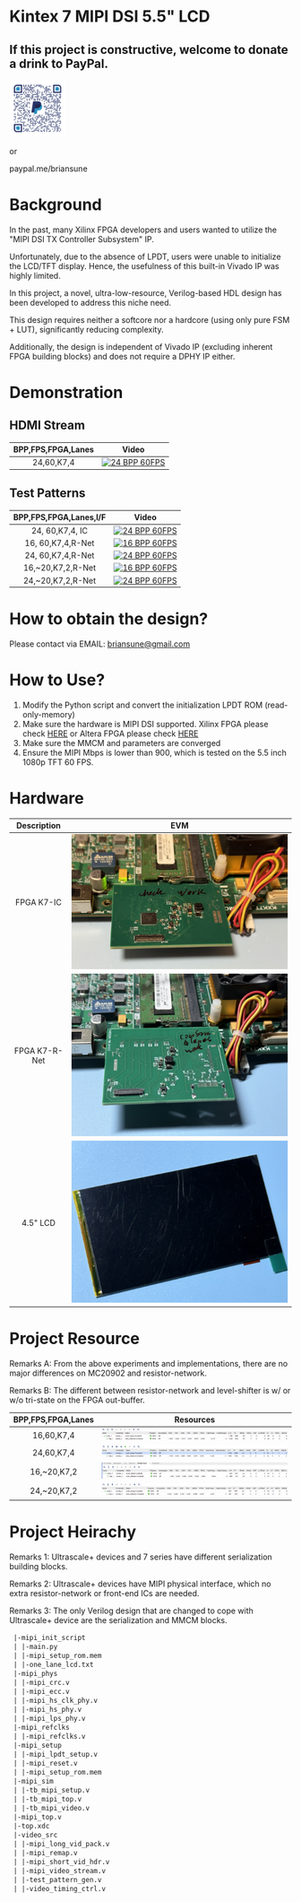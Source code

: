# Kintex 7 MIPI DSI 5.5" LCD

## If this project is constructive, welcome to donate a drink to PayPal.

<img src="./images/qrcode.png" style="height:20%; width:20%">

or

paypal.me/briansune

# Background

In the past, many Xilinx FPGA developers and users wanted to utilize the "MIPI DSI TX Controller Subsystem" IP.

Unfortunately, due to the absence of LPDT, users were unable to initialize the LCD/TFT display. Hence, the usefulness of this built-in Vivado IP was highly limited.

In this project, a novel, ultra-low-resource, Verilog-based HDL design has been developed to address this niche need.

This design requires neither a softcore nor a hardcore (using only pure FSM + LUT), significantly reducing complexity.

Additionally, the design is independent of Vivado IP (excluding inherent FPGA building blocks) and does not require a DPHY IP either.

# Demonstration

## HDMI Stream

|BPP,FPS,FPGA,Lanes|Video|
|:-:|:-:|
|24,60,K7,4|[![24 BPP 60FPS](https://img.youtube.com/vi/gNPVJ9zyhSg/mqdefault.jpg)](https://youtube.com/shorts/gNPVJ9zyhSg)|

## Test Patterns

|BPP,FPS,FPGA,Lanes,I/F|Video|
|:-:|:-:|
|24, 60,K7,4,   IC |[![24 BPP 60FPS](https://img.youtube.com/vi/RNjhQVG8hZs/mqdefault.jpg)](https://youtube.com/video/RNjhQVG8hZs)|
|16, 60,K7,4,R-Net |[![16 BPP 60FPS](https://img.youtube.com/vi/ooolIPxbGRU/mqdefault.jpg)](https://youtube.com/video/ooolIPxbGRU)|
|24, 60,K7,4,R-Net |[![24 BPP 60FPS](https://img.youtube.com/vi/Dy1WmfXjy7k/mqdefault.jpg)](https://youtube.com/video/Dy1WmfXjy7k)|
|16,~20,K7,2,R-Net |[![16 BPP 60FPS](https://img.youtube.com/vi/M4pL_G6c2YQ/mqdefault.jpg)](https://youtube.com/video/M4pL_G6c2YQ)|
|24,~20,K7,2,R-Net |[![24 BPP 60FPS](https://img.youtube.com/vi/pZr_EDlvv0k/mqdefault.jpg)](https://youtube.com/video/pZr_EDlvv0k)|

# How to obtain the design?

Please contact via EMAIL: briansune@gmail.com

# How to Use?

1) Modify the Python script and convert the initialization LPDT ROM (read-only-memory)
2) Make sure the hardware is MIPI DSI supported. Xilinx FPGA please check [HERE](https://docs.amd.com/v/u/en-US/xapp894-d-phy-solutions) or Altera FPGA please check [HERE](https://cdrdv2-public.intel.com/666639/an754-683092-666639.pdf)
3) Make sure the MMCM and parameters are converged
4) Ensure the MIPI Mbps is lower than 900, which is tested on the 5.5 inch 1080p TFT 60 FPS.

# Hardware

|Description|EVM|
|:-:|:-:|
|FPGA K7-IC    |<img src="./images/fpga_k7_ic.JPG">|
|FPGA K7-R-Net |<img src="./images/fpga_k7.JPG">|
|4.5" LCD      |<img src="./images/lcd_5p5inch_4lanes.JPG">|

# Project Resource

Remarks A: From the above experiments and implementations, there are no major differences on MC20902 and resistor-network.

Remarks B: The different between resistor-network and level-shifter is w/ or w/o tri-state on the FPGA out-buffer.

|BPP,FPS,FPGA,Lanes|Resources|
|:-:|:-:|
|16,60,K7,4|<img src="./images/K7_16bpp_60fps_5p5inch_4lanes.png">|
|24,60,K7,4|<img src="./images/K7_24bpp_60fps_5p5inch_4lanes.png">|
|16,~20,K7,2|<img src="./images/K7_16bpp_20fps_5p5inch_2lanes.png">|
|24,~20,K7,2|<img src="./images/K7_24bpp_20fps_5p5inch_2lanes.png">|

# Project Heirachy

Remarks 1: Ultrascale+ devices and 7 series have different serialization building blocks.

Remarks 2: Ultrascale+ devices have MIPI physical interface, which no extra resistor-network or front-end ICs are needed.

Remarks 3: The only Verilog design that are changed to cope with Ultrascale+ device are the serialization and MMCM blocks.

```
 |-mipi_init_script
 | |-main.py
 | |-mipi_setup_rom.mem
 | |-one_lane_lcd.txt
 |-mipi_phys
 | |-mipi_crc.v
 | |-mipi_ecc.v
 | |-mipi_hs_clk_phy.v
 | |-mipi_hs_phy.v
 | |-mipi_lps_phy.v
 |-mipi_refclks
 | |-mipi_refclks.v
 |-mipi_setup
 | |-mipi_lpdt_setup.v
 | |-mipi_reset.v
 | |-mipi_setup_rom.mem
 |-mipi_sim
 | |-tb_mipi_setup.v
 | |-tb_mipi_top.v
 | |-tb_mipi_video.v
 |-mipi_top.v
 |-top.xdc
 |-video_src
 | |-mipi_long_vid_pack.v
 | |-mipi_remap.v
 | |-mipi_short_vid_hdr.v
 | |-mipi_video_stream.v
 | |-test_pattern_gen.v
 | |-video_timing_ctrl.v
```
